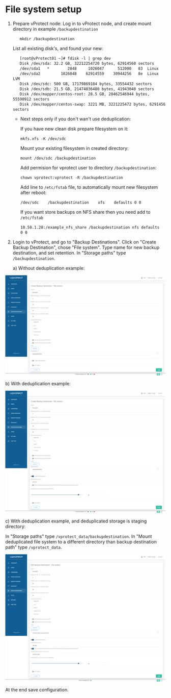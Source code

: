 # File system setup

1. Prepare vProtect node: Log in to vProtect node, and create mount directory in example `/backupdestination`

   ```text
      mkdir /backupdestination
   ```

   List all existing disk's, and found your new:

   ```text
      [root@vProtect01 ~]# fdisk -l | grep dev
      Disk /dev/sda: 32.2 GB, 32212254720 bytes, 62914560 sectors
      /dev/sda1   *        2048     1026047      512000   83  Linux
      /dev/sda2         1026048    62914559    30944256   8e  Linux LVM
      Disk /dev/sdc: 500 GB, 17179869184 bytes, 33554432 sectors
      Disk /dev/sdb: 21.5 GB, 21474836480 bytes, 41943040 sectors
      Disk /dev/mapper/centos-root: 28.5 GB, 28462546944 bytes, 55590912 sectors
      Disk /dev/mapper/centos-swap: 3221 MB, 3221225472 bytes, 6291456 sectors
   ```

   * Next steps only if you don't wan't use deduplication:

     If you have new clean disk prepare filesystem on it:

     ```text
     mkfs.xfs -K /dev/sdc
     ```

     Mount your existing filesystem in created directory:

     ```text
     mount /dev/sdc /backupdestination
     ```

     Add permision for vprotect user to directory `/backupdestination`:

     ```text
     chown vprotect:vprotect -R /backupdestination
     ```

     Add line to `/etc/fstab` file, to automatically mount new filesystem after reboot:

     ```text
     /dev/sdc    /backupdestination    xfs    defaults 0 0
     ```

     If you want store backups on NFS share then you need add to `/etc/fstab`

     ```text
     10.50.1.28:/example_nfs_share /backupdestination nfs defaults  0 0
     ```

2. Login to vProtect, and go to "Backup Destinations". Click on "Create Backup Destination", chose "File system". Type name for new backup destination, and set retention. In "Storage paths" type `/backupdestination`.

   a\) Without deduplication example:

![](../.gitbook/assets/setup_filessytem.png)

   b\) With deduplication example:

![](../.gitbook/assets/setup_filessytem_dedup.png)

   c\) With deduplication example, and deduplicated storage is staging directory:

   In "Storage paths" type `/vprotect_data/backupdestination`. In "Mount deduplicated file system to a different directory than backup destination path" type `/vprotect_data`.

![](../.gitbook/assets/setup_filessytem_dedup_vpr.png)

At the end save configuration.

